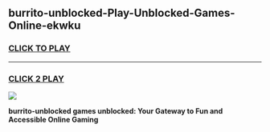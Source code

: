 
## burrito-unblocked-Play-Unblocked-Games-Online-ekwku
<h3>
<a href="https://premium76.site?title=burrito-unblocked&ref=25A">CLICK TO PLAY</a></h3>
<hr>

<h3>
<a href="https://premium76.site?title=burrito-unblocked&ref=25A">CLICK 2 PLAY</a>
  
</h3>

<a href="https://premium76.site?title=burrito-unblocked&ref=25A"><img src="https://clearcache.store/games.png"></a>


**burrito-unblocked games unblocked: Your Gateway to Fun and Accessible Online Gaming**
